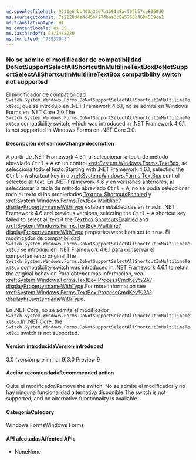 ```yaml
---
ms.openlocfilehash: 9631e64bb403a3fe7b1b91e8ac592b57ce8068d9
ms.sourcegitcommit: 7e2128d4a4c45b4274bea3b8e5760d4694569ca1
ms.translationtype: HT
ms.contentlocale: es-ES
ms.lasthandoff: 01/14/2020
ms.locfileid: "75937048"
---
```

### <a name="donotsupportselectallshortcutinmultilinetextbox-compatibility-switch-not-supported"></a><span data-ttu-id="7f73c-101">No se admite el modificador de compatibilidad DoNotSupportSelectAllShortcutInMultilineTextBox</span><span class="sxs-lookup"><span data-stu-id="7f73c-101">DoNotSupportSelectAllShortcutInMultilineTextBox compatibility switch not supported</span></span>

<span data-ttu-id="7f73c-102">El modificador de compatibilidad `Switch.System.Windows.Forms.DoNotSupportSelectAllShortcutInMultilineTextBox`, que se introdujo en .NET Framework 4.6.1, no se admite en Windows Forms en .NET Core 3.0.</span><span class="sxs-lookup"><span data-stu-id="7f73c-102">The `Switch.System.Windows.Forms.DoNotSupportSelectAllShortcutInMultilineTextBox` compatibility switch, which was introduced in .NET Framework 4.6.1, is not supported in Windows Forms on .NET Core 3.0.</span></span>

#### <a name="change-description"></a><span data-ttu-id="7f73c-103">Descripción del cambio</span><span class="sxs-lookup"><span data-stu-id="7f73c-103">Change description</span></span>

<span data-ttu-id="7f73c-104">A partir de .NET Framework 4.6.1, al seleccionar la tecla de método abreviado <kbd>Ctrl</kbd> + <kbd>A</kbd> en un control <xref:System.Windows.Forms.TextBox>, se selecciona todo el texto.</span><span class="sxs-lookup"><span data-stu-id="7f73c-104">Starting with .NET Framework 4.6.1, selecting the <kbd>Ctrl</kbd> + <kbd>A</kbd> shortcut key in a <xref:System.Windows.Forms.TextBox> control selected all text.</span></span> <span data-ttu-id="7f73c-105">En .NET Framework 4.6 y en versiones anteriores, al seleccionar la tecla de método abreviado <kbd>Ctrl</kbd> + <kbd>A</kbd>, no se podía seleccionar todo el texto si las propiedades [Textbox.ShortcutsEnabled](xref:System.Windows.Forms.TextBoxBase.ShortcutsEnabled) y <xref:System.Windows.Forms.TextBox.Multiline?displayProperty=nameWithType> estaban establecidas en `true`.</span><span class="sxs-lookup"><span data-stu-id="7f73c-105">In .NET Framework 4.6 and previous versions, selecting the <kbd>Ctrl</kbd> + <kbd>A</kbd> shortcut key failed to select all text if the [Textbox.ShortcutsEnabled](xref:System.Windows.Forms.TextBoxBase.ShortcutsEnabled) and <xref:System.Windows.Forms.TextBox.Multiline?displayProperty=nameWithType> properties were both set to `true`.</span></span> <span data-ttu-id="7f73c-106">El modificador de compatibilidad `Switch.System.Windows.Forms.DoNotSupportSelectAllShortcutInMultilineTextBox` se introdujo en .NET Framework 4.6.1 para conservar el comportamiento original.</span><span class="sxs-lookup"><span data-stu-id="7f73c-106">The `Switch.System.Windows.Forms.DoNotSupportSelectAllShortcutInMultilineTextBox` compatibility switch was introduced in .NET Framework 4.6.1 to retain the original behavior.</span></span> <span data-ttu-id="7f73c-107">Para obtener más información, vea <xref:System.Windows.Forms.TextBox.ProcessCmdKey%2A?displayProperty=nameWithType>.</span><span class="sxs-lookup"><span data-stu-id="7f73c-107">For more information see <xref:System.Windows.Forms.TextBox.ProcessCmdKey%2A?displayProperty=nameWithType>.</span></span>

<span data-ttu-id="7f73c-108">En .NET Core, no se admite el modificador `Switch.System.Windows.Forms.DoNotSupportSelectAllShortcutInMultilineTextBox`.</span><span class="sxs-lookup"><span data-stu-id="7f73c-108">In .NET Core, the `Switch.System.Windows.Forms.DoNotSupportSelectAllShortcutInMultilineTextBox` switch is not supported.</span></span>

#### <a name="version-introduced"></a><span data-ttu-id="7f73c-109">Versión introducida</span><span class="sxs-lookup"><span data-stu-id="7f73c-109">Version introduced</span></span>

<span data-ttu-id="7f73c-110">3.0 (versión preliminar 9)</span><span class="sxs-lookup"><span data-stu-id="7f73c-110">3.0 Preview 9</span></span>

#### <a name="recommended-action"></a><span data-ttu-id="7f73c-111">Acción recomendada</span><span class="sxs-lookup"><span data-stu-id="7f73c-111">Recommended action</span></span>

<span data-ttu-id="7f73c-112">Quite el modificador.</span><span class="sxs-lookup"><span data-stu-id="7f73c-112">Remove the switch.</span></span> <span data-ttu-id="7f73c-113">No se admite el modificador y no hay ninguna funcionalidad alternativa disponible.</span><span class="sxs-lookup"><span data-stu-id="7f73c-113">The switch is not supported, and no alternative functionality is available.</span></span>

#### <a name="category"></a><span data-ttu-id="7f73c-114">Categoría</span><span class="sxs-lookup"><span data-stu-id="7f73c-114">Category</span></span>

<span data-ttu-id="7f73c-115">Windows Forms</span><span class="sxs-lookup"><span data-stu-id="7f73c-115">Windows Forms</span></span>

#### <a name="affected-apis"></a><span data-ttu-id="7f73c-116">API afectadas</span><span class="sxs-lookup"><span data-stu-id="7f73c-116">Affected APIs</span></span>

- <span data-ttu-id="7f73c-117">None</span><span class="sxs-lookup"><span data-stu-id="7f73c-117">None</span></span>

<!-- 

### Affected APIs

- Not detectable via API analysis

-->
